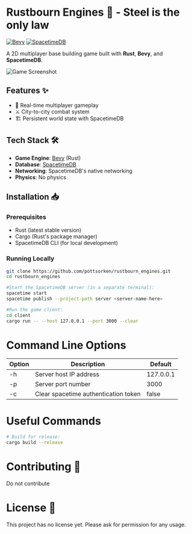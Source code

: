 # Rustbourn Engines 🚀 - Steel is the only law

[![Bevy](https://img.shields.io/badge/Bevy-0.15-blue)](https://bevyengine.org)
[![SpacetimeDB](https://img.shields.io/badge/SpacetimeDB-1.0.1-orange)](https://spacetimedb.com)

A 2D multiplayer base building game built with **Rust**, **Bevy**, and **SpacetimeDB**.

![Game Screenshot](https://github.com/user-attachments/assets/5ba0cccd-bdee-4c20-b53b-ee5d83b9160c)

## Features ✨

- 🚀 Real-time multiplayer gameplay
- ⚔️ City-to-city combat system
- 🏗️ Persistent world state with SpacetimeDB

## Tech Stack 🛠️

- **Game Engine**: [Bevy](https://bevyengine.org) (Rust)
- **Database**: [SpacetimeDB](https://spacetimedb.com/home)
- **Networking**: SpacetimeDB's native networking
- **Physics**: No physics

## Installation 📥

### Prerequisites

- Rust (latest stable version)
- Cargo (Rust's package manager)
- SpacetimeDB CLI (for local development)

### Running Locally

   ```bash
   git clone https://github.com/pottsorken/rustbourn_engines.git
   cd rustbourn_engines

   #Start the SpacetimeDB server (in a separate terminal):
   spacetime start
   spacetime publish --project-path server <server-name-here>

   #Run the game client:
   cd client
   cargo run -- --host 127.0.0.1 --port 3000 --clear
   ```
# Command Line Options
Option|	Description	|                            Default
--- | --- | ---
-h	   | Server host IP address	   |             127.0.0.1
-p	   | Server port number |	                    3000
-c    |  Clear spacetime authentication token  |  false

# Useful Commands

   ```bash
# Build for release:
cargo build --release
   ```

# Contributing 🤝

Do not contribute


# License 📜

This project has no license yet. Please ask for permission for any usage.
